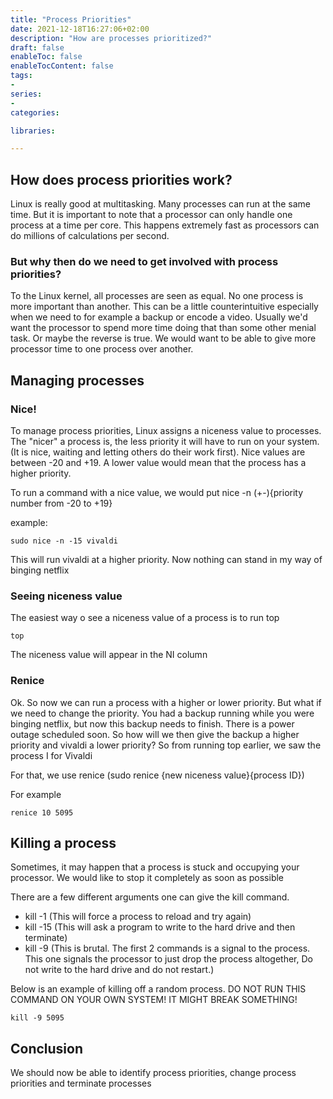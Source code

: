 ```yaml
---
title: "Process Priorities"
date: 2021-12-18T16:27:06+02:00
description: "How are processes prioritized?"
draft: false
enableToc: false
enableTocContent: false
tags:
-
series:
-
categories:

libraries:

---
```


## How does process priorities work?

Linux is really good at multitasking. Many processes can run at the same time. But it is important to note that a processor can only handle one process at a time per core. This happens extremely fast as processors can do millions of calculations per second.


### But why then do we need to get involved with process priorities?

To the Linux kernel, all processes are seen as equal. No one process is more important than another.
This can be a little counterintuitive especially when we need to for example a backup or encode a video. Usually we'd want the processor to spend more time doing that than some other menial task. Or maybe the reverse is true. We would want to be able to give more processor time to one process over another.

## Managing processes

### Nice!

To manage process priorities, Linux assigns a niceness value to processes. The "nicer" a process is, the less priority it will have to run on your system. (It is nice, waiting and letting others do their work first). Nice values are between -20 and +19. A lower value would mean that the process has a higher priority.

To run a command with a nice value, we would put nice -n (+-){priority number from -20 to +19}

example:

```
sudo nice -n -15 vivaldi
```
This will run vivaldi at a higher priority. Now nothing can stand in my way of binging netflix

### Seeing niceness value

The easiest way o see a niceness value of a process is to run top

```
top
```
The niceness value will appear in the NI column


### Renice

Ok. So now we can run a process with a higher or lower priority. But what if we need to change the priority.
You had a backup running while you were binging netflix, but now this backup needs to finish. There is a power outage scheduled soon. So how will we then give the backup a higher priority and vivaldi a lower priority?
So from running top earlier, we saw the process I for Vivaldi

For that, we use renice (sudo renice {new niceness value}{process ID})

For example
```
renice 10 5095
```

## Killing a process

Sometimes, it may happen that a process is stuck and occupying your processor. 
We would like to stop it completely as soon as possible

There are a few different arguments one can give the kill command.

* kill -1 (This will force a process to reload and try again)
* kill -15 (This will ask a program to write to the hard drive and then terminate)
* kill -9 (This is brutal. The first 2 commands is a signal to the process. This one signals the processor to just drop the process altogether, Do not write to the hard drive and do not restart.)

Below is an example of killing off a random process. DO NOT RUN THIS COMMAND ON YOUR OWN SYSTEM! IT MIGHT BREAK SOMETHING!

```
kill -9 5095
```


## Conclusion

We should now be able to identify process priorities, change process priorities and terminate processes
